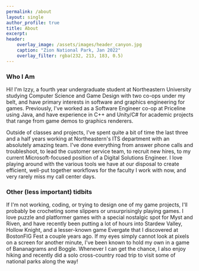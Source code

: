 ```yaml
---
permalink: /about
layout: single
author_profile: true
title: About
excerpt: 
header: 
    overlay_image: /assets/images/header_canyon.jpg
    caption: "Zion National Park, Jan 2022"
    overlay_filter: rgba(232, 213, 183, 0.5)
---
```


### Who I Am

Hi! I'm Izzy, a fourth year undergraduate student at Northeastern University studying Computer Science and Game Design with two co-ops under my belt, and have primary interests in software and graphics engineering for games. Previously, I've worked as a Software Engineer co-op at Priceline using Java, and have experience in C++ and Unity/C# for academic projects that range from game demos to graphics renderers. 

Outside of classes and projects, I've spent quite a bit of time the last three and a half years working at Northeastern's ITS department with an absolutely amazing team. I've done everything from answer phone calls and troubleshoot, to lead the customer service team, to recruit new hires, to my current Microsoft-focused position of a Digital Solutions Engineer. I love playing around with the various tools we have at our disposal to create efficient, well-put together workflows for the faculty I work with now, and very rarely miss my call center days.

### Other (less important) tidbits

If I'm not working, coding, or trying to design one of my game projects, I'll probably be crocheting some slippers or unsurprisingly playing games. I love puzzle and platformer games with a special nostalgic spot for Myst and Riven, and have recently been putting a lot of hours into Stardew Valley, Hollow Knight, and a lesser-known game Evergate that I discovered at BostonFIG Fest a couple years ago. If my eyes simply cannot look at pixels on a screen for another minute, I've been known to hold my own in a game of Bananagrams and Boggle. Whenever I can get the chance, I also enjoy hiking and recently did a solo cross-country road trip to visit some of national parks along the way!
